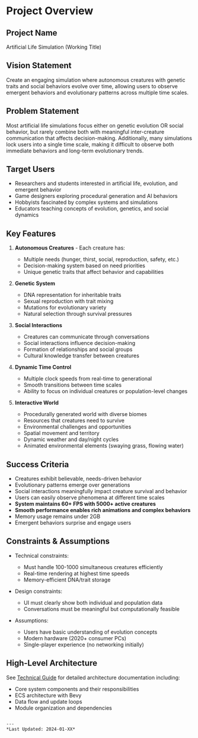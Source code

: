 # Project Overview

## Project Name
Artificial Life Simulation (Working Title)

## Vision Statement
Create an engaging simulation where autonomous creatures with genetic traits and social behaviors evolve over time, allowing users to observe emergent behaviors and evolutionary patterns across multiple time scales.

## Problem Statement
Most artificial life simulations focus either on genetic evolution OR social behavior, but rarely combine both with meaningful inter-creature communication that affects decision-making. Additionally, many simulations lock users into a single time scale, making it difficult to observe both immediate behaviors and long-term evolutionary trends.

## Target Users
- Researchers and students interested in artificial life, evolution, and emergent behavior
- Game designers exploring procedural generation and AI behaviors
- Hobbyists fascinated by complex systems and simulations
- Educators teaching concepts of evolution, genetics, and social dynamics

## Key Features
1. **Autonomous Creatures** - Each creature has:
   - Multiple needs (hunger, thirst, social, reproduction, safety, etc.)
   - Decision-making system based on need priorities
   - Unique genetic traits that affect behavior and capabilities

2. **Genetic System**
   - DNA representation for inheritable traits
   - Sexual reproduction with trait mixing
   - Mutations for evolutionary variety
   - Natural selection through survival pressures

3. **Social Interactions**
   - Creatures can communicate through conversations
   - Social interactions influence decision-making
   - Formation of relationships and social groups
   - Cultural knowledge transfer between creatures

4. **Dynamic Time Control**
   - Multiple clock speeds from real-time to generational
   - Smooth transitions between time scales
   - Ability to focus on individual creatures or population-level changes

5. **Interactive World**
   - Procedurally generated world with diverse biomes
   - Resources that creatures need to survive
   - Environmental challenges and opportunities
   - Spatial movement and territory
   - Dynamic weather and day/night cycles
   - Animated environmental elements (swaying grass, flowing water)

## Success Criteria
- Creatures exhibit believable, needs-driven behavior
- Evolutionary patterns emerge over generations
- Social interactions meaningfully impact creature survival and behavior
- Users can easily observe phenomena at different time scales
- **System maintains 60+ FPS with 5000+ active creatures**
- **Smooth performance enables rich animations and complex behaviors**
- Memory usage remains under 2GB
- Emergent behaviors surprise and engage users

## Constraints & Assumptions
- Technical constraints:
  - Must handle 100-1000 simultaneous creatures efficiently
  - Real-time rendering at highest time speeds
  - Memory-efficient DNA/trait storage
  
- Design constraints:
  - UI must clearly show both individual and population data
  - Conversations must be meaningful but computationally feasible
  
- Assumptions:
  - Users have basic understanding of evolution concepts
  - Modern hardware (2020+ consumer PCs)
  - Single-player experience (no networking initially)

## High-Level Architecture

See [Technical Guide](guides/TECHNICAL_GUIDE.md) for detailed architecture documentation including:
- Core system components and their responsibilities
- ECS architecture with Bevy
- Data flow and update loops
- Module organization and dependencies
```

---
*Last Updated: 2024-01-XX*

